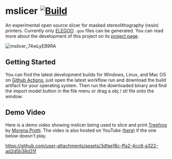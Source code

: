# mslicer [![Build](https://github.com/connorslade/mslicer/actions/workflows/build.yml/badge.svg)](https://github.com/connorslade/mslicer/actions/workflows/build.yml)

An experimental open source slicer for masked stereolithography (resin) printers.
Currently only [ELEGOO](https://www.elegoo.com) `.goo` files can be generated.
You can read more about the development of this project on its [project page](https://connorcode.com/projects/mslicer).

![mslicer_74wLyEB9RA](https://github.com/user-attachments/assets/ca282fea-680d-4825-aca1-36d9e29fc1fe)

## Getting Started

You can find the latest development builds for Windows, Linux, and Mac OS on [Github Actions](https://github.com/connorslade/mslicer/actions/workflows/build.yml?query=is%3Asuccess), just open the latest workflow run and download the build artifact for your operating system.
Then run the downloaded binary and find the import model button in the file menu or drag a obj / stl file onto the window.

## Demo Video

Here is a demo video showing mslicer being used to slice and print [Treefrog](https://www.thingiverse.com/thing:18479) by [Morena Protti](https://www.thingiverse.com/morenap/designs).
The video is also hosted on YouTube ([here](https://youtu.be/_Xu0jFAEYLc)) if the one below doesn't play.

<https://github.com/user-attachments/assets/3dfae18c-ffa2-4cc8-a322-ad2d5b38d31f>
